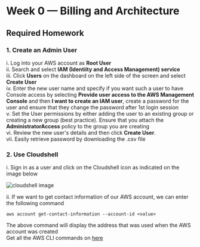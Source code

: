 # Week 0 — Billing and Architecture

## Required Homework

###  1. Create an Admin User

i. Log into your AWS account as **Root User**  
ii. Search and select **IAM (Identiity and Access Management) service**  
iii. Click **Users** on the dashboard on the left side of the screen and select **Create User**  
iv. Enter the new user name and specify if you want such a user to have Console access by selecting **Provide user access to the AWS Management Console** and then **I want to create an IAM user**, create a password for the user and ensure that they change the password after 1st login session  
v. Set the User permissions by either adding the user to an existing group or creating a new group (best practice). Ensure that you attach the **AdministratorAccess** policy to the group you are creating  
vi. Review the new user's details and then click **Create User**.  
vii. Easily retrieve password by downloading the .csv file
 
### 2. Use Cloudshell

i. Sign in as a user and click on the Cloudshell icon as indicated on the image below  

![cloudshell image](https://github.com/Nekembe-Boris/user-content/blob/main/cloud_bootcamp/cloudshell.png)

ii. If we want to get contact information of our AWS account, we can enter the following command  

``aws account get-contact-information --account-id <value>``  

The above command will display the address that was used when the AWS  account was created  
Get all the AWS  CLI commands on [here](https://awscli.amazonaws.com/v2/documentation/api/latest/reference/index.html#cli-aws)  

